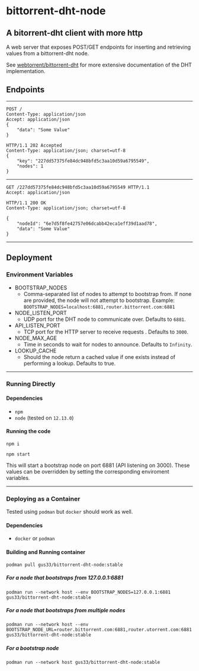# bittorrent-dht-node

## A bitorrent-dht client with more http

A web server that exposes POST/GET endpoints for inserting and retrieving values from a bittorrent-dht node.

See [webtorrent/bittorrent-dht](https://github.com/webtorrent/bittorrent-dht) for more extensive documentation of the DHT implementation.

## Endpoints

---
```
POST / 
Content-Type: application/json
Accept: application/json
{
	"data": "Some Value"
}

HTTP/1.1 202 Accepted
Content-Type: application/json; charset=utf-8
{
    "key": "227dd57375fe84dc948bfd5c3aa10d59a6795549",
    "nodes": 1
}
```
---
```
GET /227dd57375fe84dc948bfd5c3aa10d59a6795549 HTTP/1.1
Accept: application/json

HTTP/1.1 200 OK
Content-Type: application/json; charset=utf-8

{
    "nodeId": "6e7d5f8fe42757e06dcabb42eca1eff39d1aad78",
    "data": "Some Value"
}
```
---

## Deployment

### Environment Variables

-   BOOTSTRAP_NODES
    - Comma-separated list of nodes to attempt to bootstrap from. If none are provided, the node will not attempt to bootstrap.
    Example: `BOOTSTRAP_NODES=localhost:6881,router.bittorrent.com:6881`
-   NODE_LISTEN_PORT
    -   UDP port for the DHT node to communicate over. Defaults to `6881`.
-   API_LISTEN_PORT
    -   TCP port for the HTTP server to receive requests . Defaults to `3000`.
-   NODE_MAX_AGE
    -   Time in seconds to wait for nodes to announce. Defaults to `Infinity`.
-   LOOKUP_CACHE
    -   Should the node return a cached value if one exists instead of performing a lookup. Defaults to true.

---

### Running Directly

#### Dependencies

-   `npm`
-   `node` (tested on `12.13.0`)

#### Running the code

`npm i`

`npm start`

This will start a bootstrap node on port 6881 (API listening on 3000). These values can be overridden by setting the corresponding enviroment variables.

---

### Deploying as a Container

Tested using `podman` but `docker` should work as well.

#### Dependencies

-   `docker` or `podman`

#### Building and Running container

`podman pull gus33/bittorrent-dht-node:stable`

##### For a node that bootstraps from 127.0.0.1:6881

`podman run --network host --env BOOTSTRAP_NODES=127.0.0.1:6881 gus33/bittorrent-dht-node:stable`

##### For a node that bootstraps from multiple nodes

`podman run --network host --env BOOTSTRAP_NODE_URL=router.bittorrent.com:6881,router.utorrent.com:6881 gus33/bittorrent-dht-node:stable`

##### For a bootstrap node

`podman run --network host gus33/bittorrent-dht-node:stable`
